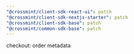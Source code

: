```yaml
---
"@crossmint/client-sdk-react-ui": patch
"@crossmint/client-sdk-nextjs-starter": patch
"@crossmint/client-sdk-base": patch
"@crossmint/common-sdk-base": patch
---
```


checkout: order metadata
